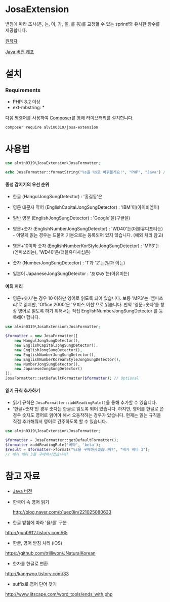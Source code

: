 # JosaExtension

받침에 따라 조사(은, 는, 이, 가, 을, 를 등)를 교정할 수 있는 sprintf와 유사한 함수를 제공합니다.

[원작자](https://github.com/b1uec0in)

[Java 버전 레포](https://github.com/b1uec0in/JosaFormatter/)

# 설치

### Requirements

* PHP: 8.2 이상
* ext-mbstring: *

다음 명령어를 사용하여 [Composer](https://getcomposer.org)를 통해 라이브러리를 설치합니다.

```bash
composer require alvin0319/josa-extension
```

# 사용법

```php
use alvin0319\JosaExtension\JosaFormatter;

echo JosaFormatter::formatString("%s을 %s로 바꿔볼게요!", "PHP", "Java") // Output: PHP를 Java로 바꿔볼게요!
```

#### 종성 감지기의 우선 순위

* 한글 (HangulJongSungDetector)
  : '홍길동'은

* 영문 대문자 약어 (EnglishCapitalJongSungDetector)
  : 'IBM'이(아이비엠이)

* 일반 영문 (EnglishJongSungDetector)
  : 'Google'을(구글을)

* 영문+숫자 (EnglishNumberJongSungDetector)
  : 'WD40'는(더블유디포티는) - 이렇게 읽는 경우는 드물어 기본으로는 등록되어 있지 않습니다. (예외 처리 참고)

* 영문+10이하 숫자 (EnglishNumberKorStyleJongSungDetector)
  : 'MP3'는(엠피쓰리는), 'WD40'은(더블유디사십은)

* 숫자 (NumberJongSungDetector)
  : '1'과 '2'는(일과 이는)

* 일본어 JapaneseJongSungDetector
  : 'あゆみ'는(아유미는)

#### 예외 처리

* 영문+숫자'는 경우 10 이하만 영어로 읽도록 되어 있습니다.
  보통 'MP3'는 '엠피쓰리'로 읽지만, 'Office 2000'은 '오피스 이천'으로 읽습니다.
  만약 '영문+숫자'를 항상 영어로 읽도록 하기 위해서는 직접 EnglishNumberJongSungDetector 를 등록해야 합니다.

```php
use alvin0319\JosaExtension\JosaFormatter;

$formatter = new JosaFormatter([
    new HangulJongSungDetector(),
	new EnglishCapitalJongSungDetector(),
	new EnglishJongSungDetector(),
	new EnglishNumberJongSungDetector(),
	new EnglishNumberKoreanStyleJongSungDetector(),
	new NumberJongSungDetector(),
	new JapaneseJongSungDetector()
]);
JosaFormatter::setDefaultFormatter($formatter); // Optional
```

#### 읽기 규칙 추가하기

* 읽기 규칙은 `JosaFormatter::addReadingRule()`을 통해 추가할 수 있습니다.
* '한글+숫자'인 경우 숫자는 한글로 읽도록 되어 있습니다.
  하지만, 영어를 한글로 쓴 경우 숫자도 영어로 읽어야 해서 오동작하는 경우가 있습니다. 현재는 읽는 규칙을 직접 추가해줘서 영어로 간주하도록 할 수 있습니다.

```php
use alvin0319\JosaExtension\JosaFormatter;

$formatter = JosaFormatter::getDefaultFormatter();
$formatter->addReadingRule('베타', 'beta');
$result = $formatter->format("%s을 구매하시겠습니까?", "베가 베타 3");
// 베가 베타 3를 구매하시겠습니까?
```

# 참고 자료

* [Java 버전](https://github.com/b1uec0in/JosaFormatter/)
* 한국어 속 영어 읽기

  http://blog.naver.com/b1uec0in/221025080633

* 한글 받침에 따라 '을/를' 구분

http://gun0912.tistory.com/65

* 한글, 영어 받침 처리 (iOS)

https://github.com/trilliwon/JNaturalKorean

* 한자를 한글로 변환

http://kangwoo.tistory.com/33

* suffix로 영어 단어 찾기

http://www.litscape.com/word_tools/ends_with.php